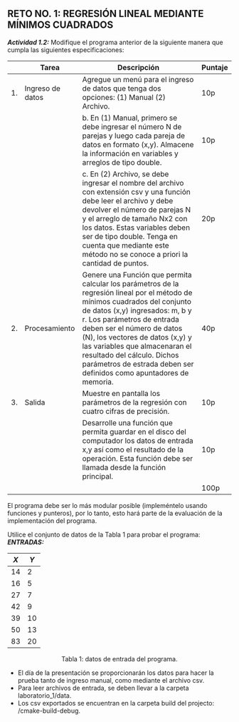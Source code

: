 ## RETO NO. 1: REGRESIÓN LINEAL MEDIANTE MÍNIMOS CUADRADOS
***Actividad 1.2:***  Modifique el programa anterior de la siguiente manera que cumpla las siguientes especificaciones:

|    | Tarea            | Descripción                                                                                                                                                                                                                                                                                                                                                                                        | Puntaje |
| -- | ---------------- | -------------------------------------------------------------------------------------------------------------------------------------------------------------------------------------------------------------------------------------------------------------------------------------------------------------------------------------------------------------------------------------------------- | ------- |
| 1. | Ingreso de datos | Agregue un menú para el ingreso de datos que tenga dos opciones: (1) Manual (2) Archivo.                                                                                                                                                                                                                                                                                                           | 10p     |
|    |                  | b. En (1) Manual, primero se debe ingresar el número N de parejas y luego cada pareja de datos en formato (x,y). Almacene la información en variables y arreglos de tipo double.                                                                                                                                                                                                                   | 10p     |
|    |                  | c. En (2) Archivo, se debe ingresar el nombre del archivo con extensión csv y una función debe leer el archivo y debe devolver el número de parejas N y el arreglo de tamaño Nx2 con los datos. Estas variables deben ser de tipo double. Tenga en cuenta que mediante este método no se conoce a priori la cantidad de puntos.                                                                    | 20p     |
| 2. | Procesamiento    | Genere una Función que permita calcular los parámetros de la regresión lineal por el método de mínimos cuadrados del conjunto de datos (x,y) ingresados: m, b y r. Los parámetros de entrada deben ser el número de datos (N), los vectores de datos (x,y) y las variables que almacenaran el resultado del cálculo. Dichos parámetros de estrada deben ser definidos como apuntadores de memoria. | 40p     |
| 3. | Salida           | Muestre en pantalla los parámetros de la regresión con cuatro cifras de precisión.                                                                                                                                                                                                                                                                                                                 | 10p     |
|    |                  | Desarrolle una función que permita guardar en el disco del computador los datos de entrada x,y así como el resultado de la operación. Esta función debe ser llamada desde la función principal.                                                                                                                                                                                                    | 10p     |
|    |                  |                                                                                                                                                                                                                                                                                                                                                                                            | 100p    |

El programa debe ser lo más modular posible (impleméntelo usando funciones y punteros), por lo tanto, esto hará parte de la evaluación de la implementación del programa.

Utilice el conjunto de datos de la Tabla 1 para probar el programa:
***ENTRADAS:***
<div align="center">

| ***X***  | ***Y***   | 
| -- | -- |
| 14 | 2  |                  
| 16 | 5  |                  
| 27 | 7  |                  
| 42 | 9  |                  
| 39 | 10 |                  
| 50 | 13 |                  
| 83 | 20 |                  

</div>
<p align = "center">
Tabla 1: datos de entrada del programa.
</p>

- El día de la presentación se proporcionarán los datos para hacer la prueba tanto de ingreso manual, como mediante el archivo csv.
- Para leer archivos de entrada, se deben llevar a la carpeta laboratorio_1/data.
- Los csv exportados se encuentran en la carpeta build del projecto: /cmake-build-debug.
